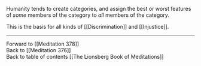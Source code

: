 Humanity tends to create categories, and assign the best or worst features of *some* members of the category to *all* members of the category. 

This is the basis for all kinds of [[Discrimination]] and [[Injustice]]. 

___

Forward to [[Meditation 378]]  
Back to [[Meditation 376]]  
Back to table of contents [[The Lionsberg Book of Meditations]]  